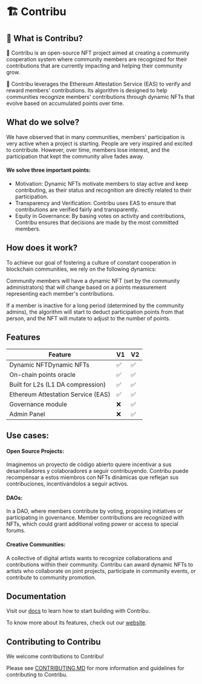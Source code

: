 # 🏗 Contribu

## 🤔 What is Contribu?

🧪 Contribu is an open-source NFT project aimed at creating a community cooperation system where community members are recognized for their contributions that are currently impacting and helping their community grow.

👾 Contribu leverages the Ethereum Attestation Service (EAS) to verify and reward members' contributions. Its algorithm is designed to help communities recognize members' contributions through dynamic NFTs that evolve based on accumulated points over time.

## What do we solve?

We have observed that in many communities, members' participation is very active when a project is starting. People are very inspired and excited to contribute. However, over time, members lose interest, and the participation that kept the community alive fades away.

#### We solve three important points:

- Motivation: Dynamic NFTs motivate members to stay active and keep contributing, as their status and recognition are directly related to their participation.
- Transparency and Verification: Contribu uses EAS to ensure that contributions are verified fairly and transparently.
- Equity in Governance: By basing votes on activity and contributions, Contribu ensures that decisions are made by the most committed members.

## How does it work?

To achieve our goal of fostering a culture of constant cooperation in blockchain communities, we rely on the following dynamics:

Community members will have a dynamic NFT (set by the community administrators) that will change based on a points measurement representing each member's contributions.

If a member is inactive for a long period (determined by the community admins), the algorithm will start to deduct participation points from that person, and the NFT will mutate to adjust to the number of points.

## Features

| Feature                            | V1  | V2  |
| ---------------------------------- | --- | --- |
| Dynamic NFTDynamic NFTs            | ✅  | ✅  |
| On-chain points oracle             | ✅  | ✅  |
| Built for L2s (L1 DA compression)  | ✅  | ✅  |
| Ethereum Attestation Service (EAS) | ✅  | ✅  |
| Governance module                  | ❌  | ✅  |
| Admin Panel                        | ❌  | ✅  |

## Use cases:

#### Open Source Projects:

Imaginemos un proyecto de código abierto quiere incentivar a sus desarrolladores y colaboradores a seguir contribuyendo. Contribu puede recompensar a estos miembros con NFTs dinámicas que reflejan sus contribuciones, incentivándolos a seguir activos.

#### DAOs:

In a DAO, where members contribute by voting, proposing initiatives or participating in governance. Member contributions are recognized with NFTs, which could grant additional voting power or access to special forums.

#### Creative Communities:

A collective of digital artists wants to recognize collaborations and contributions within their community. Contribu can award dynamic NFTs to artists who collaborate on joint projects, participate in community events, or contribute to community promotion.

## Documentation

Visit our [docs](https://docs.contribu.io) to learn how to start building with Contribu.

To know more about its features, check out our [website](https://contribu.io).

## Contributing to Contribu

We welcome contributions to Contribu!

Please see [CONTRIBUTING.MD](https://github.com/ContribuDev/Contribu/blob/main/CONTRIBUTING.md) for more information and guidelines for contributing to Contribu.
